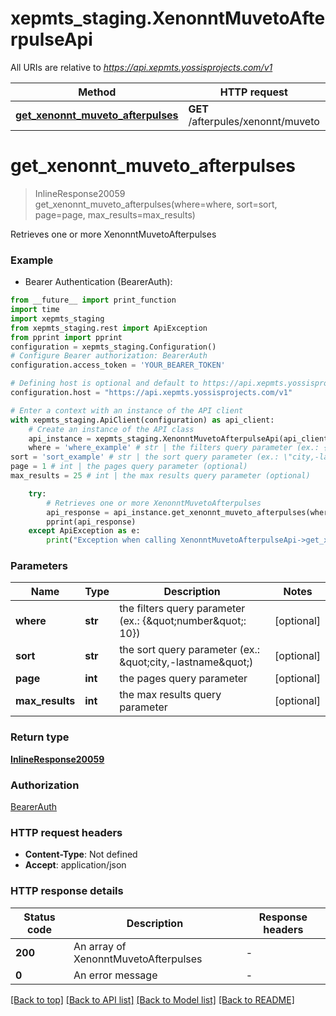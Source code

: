 # xepmts_staging.XenonntMuvetoAfterpulseApi

All URIs are relative to *https://api.xepmts.yossisprojects.com/v1*

Method | HTTP request | Description
------------- | ------------- | -------------
[**get_xenonnt_muveto_afterpulses**](XenonntMuvetoAfterpulseApi.md#get_xenonnt_muveto_afterpulses) | **GET** /afterpules/xenonnt/muveto | Retrieves one or more XenonntMuvetoAfterpulses


# **get_xenonnt_muveto_afterpulses**
> InlineResponse20059 get_xenonnt_muveto_afterpulses(where=where, sort=sort, page=page, max_results=max_results)

Retrieves one or more XenonntMuvetoAfterpulses

### Example

* Bearer Authentication (BearerAuth):
```python
from __future__ import print_function
import time
import xepmts_staging
from xepmts_staging.rest import ApiException
from pprint import pprint
configuration = xepmts_staging.Configuration()
# Configure Bearer authorization: BearerAuth
configuration.access_token = 'YOUR_BEARER_TOKEN'

# Defining host is optional and default to https://api.xepmts.yossisprojects.com/v1
configuration.host = "https://api.xepmts.yossisprojects.com/v1"

# Enter a context with an instance of the API client
with xepmts_staging.ApiClient(configuration) as api_client:
    # Create an instance of the API class
    api_instance = xepmts_staging.XenonntMuvetoAfterpulseApi(api_client)
    where = 'where_example' # str | the filters query parameter (ex.: {\"number\": 10}) (optional)
sort = 'sort_example' # str | the sort query parameter (ex.: \"city,-lastname\") (optional)
page = 1 # int | the pages query parameter (optional)
max_results = 25 # int | the max results query parameter (optional)

    try:
        # Retrieves one or more XenonntMuvetoAfterpulses
        api_response = api_instance.get_xenonnt_muveto_afterpulses(where=where, sort=sort, page=page, max_results=max_results)
        pprint(api_response)
    except ApiException as e:
        print("Exception when calling XenonntMuvetoAfterpulseApi->get_xenonnt_muveto_afterpulses: %s\n" % e)
```

### Parameters

Name | Type | Description  | Notes
------------- | ------------- | ------------- | -------------
 **where** | **str**| the filters query parameter (ex.: {\&quot;number\&quot;: 10}) | [optional] 
 **sort** | **str**| the sort query parameter (ex.: \&quot;city,-lastname\&quot;) | [optional] 
 **page** | **int**| the pages query parameter | [optional] 
 **max_results** | **int**| the max results query parameter | [optional] 

### Return type

[**InlineResponse20059**](InlineResponse20059.md)

### Authorization

[BearerAuth](../README.md#BearerAuth)

### HTTP request headers

 - **Content-Type**: Not defined
 - **Accept**: application/json

### HTTP response details
| Status code | Description | Response headers |
|-------------|-------------|------------------|
**200** | An array of XenonntMuvetoAfterpulses |  -  |
**0** | An error message |  -  |

[[Back to top]](#) [[Back to API list]](../README.md#documentation-for-api-endpoints) [[Back to Model list]](../README.md#documentation-for-models) [[Back to README]](../README.md)

